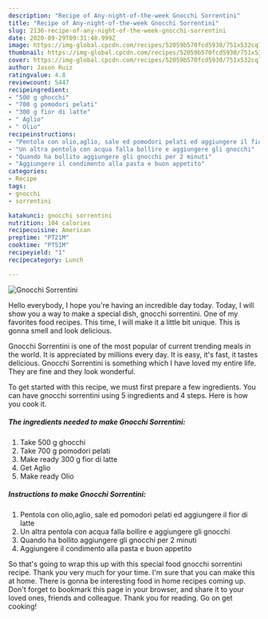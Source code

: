 ```yaml
---
description: "Recipe of Any-night-of-the-week Gnocchi Sorrentini"
title: "Recipe of Any-night-of-the-week Gnocchi Sorrentini"
slug: 2136-recipe-of-any-night-of-the-week-gnocchi-sorrentini
date: 2020-09-29T09:31:48.999Z
image: https://img-global.cpcdn.com/recipes/52059b570fcd5930/751x532cq70/gnocchi-sorrentini-recipe-main-photo.jpg
thumbnail: https://img-global.cpcdn.com/recipes/52059b570fcd5930/751x532cq70/gnocchi-sorrentini-recipe-main-photo.jpg
cover: https://img-global.cpcdn.com/recipes/52059b570fcd5930/751x532cq70/gnocchi-sorrentini-recipe-main-photo.jpg
author: Jason Ruiz
ratingvalue: 4.8
reviewcount: 5447
recipeingredient:
- "500 g ghocchi"
- "700 g pomodori pelati"
- "300 g fior di latte"
- " Aglio"
- " Olio"
recipeinstructions:
- "Pentola con olio,aglio, sale ed pomodori pelati ed aggiungere il fior di latte"
- "Un altra pentola con acqua falla bollire e aggiungere gli gnocchi"
- "Quando ha bollito aggiungere gli gnocchi per 2 minuti"
- "Aggiungere il condimento alla pasta e buon appetito"
categories:
- Recipe
tags:
- gnocchi
- sorrentini

katakunci: gnocchi sorrentini 
nutrition: 104 calories
recipecuisine: American
preptime: "PT21M"
cooktime: "PT51M"
recipeyield: "1"
recipecategory: Lunch

---
```



![Gnocchi Sorrentini](https://img-global.cpcdn.com/recipes/52059b570fcd5930/751x532cq70/gnocchi-sorrentini-recipe-main-photo.jpg)

Hello everybody, I hope you're having an incredible day today. Today, I will show you a way to make a special dish, gnocchi sorrentini. One of my favorites food recipes. This time, I will make it a little bit unique. This is gonna smell and look delicious.



Gnocchi Sorrentini is one of the most popular of current trending meals in the world. It is appreciated by millions every day. It is easy, it's fast, it tastes delicious. Gnocchi Sorrentini is something which I have loved my entire life. They are fine and they look wonderful.


To get started with this recipe, we must first prepare a few ingredients. You can have gnocchi sorrentini using 5 ingredients and 4 steps. Here is how you cook it.

<!--inarticleads1-->

##### The ingredients needed to make Gnocchi Sorrentini:

1. Take 500 g ghocchi
1. Take 700 g pomodori pelati
1. Make ready 300 g fior di latte
1. Get  Aglio
1. Make ready  Olio




<!--inarticleads2-->

##### Instructions to make Gnocchi Sorrentini:

1. Pentola con olio,aglio, sale ed pomodori pelati ed aggiungere il fior di latte
1. Un altra pentola con acqua falla bollire e aggiungere gli gnocchi
1. Quando ha bollito aggiungere gli gnocchi per 2 minuti
1. Aggiungere il condimento alla pasta e buon appetito




So that's going to wrap this up with this special food gnocchi sorrentini recipe. Thank you very much for your time. I'm sure that you can make this at home. There is gonna be interesting food in home recipes coming up. Don't forget to bookmark this page in your browser, and share it to your loved ones, friends and colleague. Thank you for reading. Go on get cooking!
